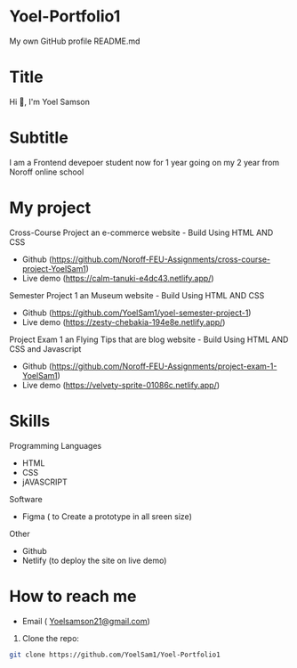 # Yoel-Portfolio1

My own GitHub profile README.md

# Title

Hi 👋, I'm Yoel Samson

# Subtitle

I am a Frontend devepoer student now for 1 year going on my 2 year from Noroff online school

# My project

Cross-Course Project an e-commerce website - Build Using HTML AND CSS

- Github (https://github.com/Noroff-FEU-Assignments/cross-course-project-YoelSam1)
- Live demo (https://calm-tanuki-e4dc43.netlify.app/)

Semester Project 1 an Museum website - Build Using HTML AND CSS

- Github (https://github.com/YoelSam1/yoel-semester-project-1)
- Live demo (https://zesty-chebakia-194e8e.netlify.app/)

Project Exam 1 an Flying Tips that are blog website - Build Using HTML AND CSS and Javascript

- Github (https://github.com/Noroff-FEU-Assignments/project-exam-1-YoelSam1)
- Live demo (https://velvety-sprite-01086c.netlify.app/)

# Skills

Programming Languages

- HTML
- CSS
- jAVASCRIPT

Software

- Figma ( to Create a prototype in all sreen size)

Other

- Github
- Netlify (to deploy the site on live demo)

# How to reach me

- Email ( Yoelsamson21@gmail.com)

1. Clone the repo:

```bash
git clone https://github.com/YoelSam1/Yoel-Portfolio1
```
